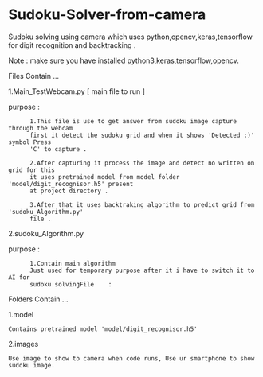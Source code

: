 # Sudoku-Solver-from-camera
Sudoku solving using camera which uses python,opencv,keras,tensorflow for digit recognition and backtracking .

Note : make sure you have installed python3,keras,tensorflow,opencv.

Files Contain ...

1.Main_TestWebcam.py [ main file to run ] 
  
  purpose :
  
          1.This file is use to get answer from sudoku image capture through the webcam
          first it detect the sudoku grid and when it shows 'Detected :)' symbol Press
          'C' to capture .
          
          2.After capturing it process the image and detect no written on grid for this
          it uses pretrained model from model folder 'model/digit_recognisor.h5' present
          at project directory .
          
          3.After that it uses backtraking algorithm to predict grid from 'sudoku_Algorithm.py'
          file .
          
2.sudoku_Algorithm.py

  purpose : 
  
          1.Contain main algorithm
          Just used for temporary purpose after it i have to switch it to AI for
          sudoku solvingFile    : 
        
        
Folders Contain ...

1.model

    Contains pretrained model 'model/digit_recognisor.h5'
  
2.images

    Use image to show to camera when code runs, Use ur smartphone to show sudoku image.
 
